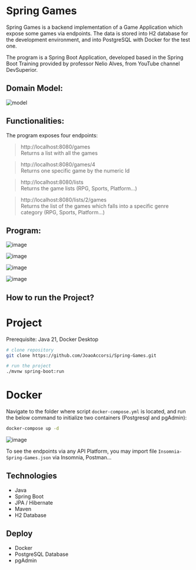 # Spring Games

Spring Games is a backend implementation of a Game Application which expose some games via endpoints. The data is stored into H2 database for the development environment, and into PostgreSQL with Docker for the test one.

The program is a Spring Boot Application, developed based in the Spring Boot Training provided by professor Nelio Alves, from YouTube channel DevSuperior.

## Domain Model:

![model](https://github.com/JoaoAccorsi/Spring-Games/assets/60155867/c5a4445b-ba53-4a22-a1e2-eddd4ad4b448)

## Functionalities:

The program exposes four endpoints:

> http://localhost:8080/games <br />
> Returns a list with all the games

> http://localhost:8080/games/4 <br />
> Returns one specific game by the numeric Id

> http://localhost:8080/lists <br />
> Returns the game lists (RPG, Sports, Platform...)

> http://localhost:8080/lists/2/games <br />
> Returns the list of the games which falls into a specific genre category (RPG, Sports, Platform...)

## Program:
![image](https://github.com/JoaoAccorsi/Spring-Games/assets/60155867/4dff02f4-3475-42e1-818a-66c7e6130c94)

![image](https://github.com/JoaoAccorsi/Spring-Games/assets/60155867/e7329d19-d955-4c6a-b030-839b46f53dad)

![image](https://github.com/JoaoAccorsi/Spring-Games/assets/60155867/d0200d59-ce77-4448-be53-2ed03d13a833)

![image](https://github.com/JoaoAccorsi/Spring-Games/assets/60155867/f9f3fd87-de44-4dda-aabb-cd39e908a454)

## How to run the Project?

# Project
Prerequisite: Java 21, Docker Desktop

```bash
# clone repository
git clone https://github.com/JoaoAccorsi/Spring-Games.git

# run the project
./mvnw spring-boot:run
```

# Docker

Navigate to the folder where script `docker-compose.yml` is located, and run the below command to initialize two containers (Postgresql and pgAdmin):

```bash
docker-compose up -d
```

![image](https://github.com/JoaoAccorsi/Spring-Games/assets/60155867/c474032d-a51b-4970-80f1-a8dbc6948220)

To see the endpoints via any API Platform, you may import file `Insomnia-Spring-Games.json` via Insomnia, Postman...

## Technologies 

- Java
- Spring Boot
- JPA / Hibernate
- Maven
- H2 Database

## Deploy

- Docker
- PostgreSQL Database
- pgAdmin
